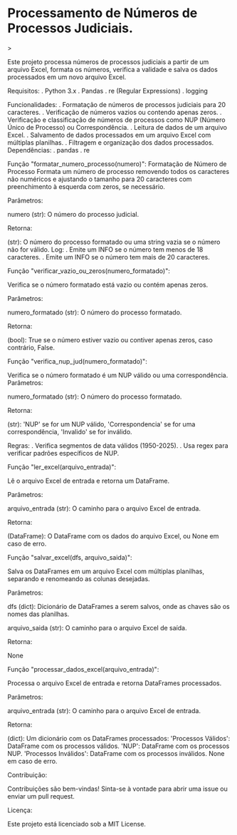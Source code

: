 <h1>Processamento de Números de Processos Judiciais.</h1>>

Este projeto processa números de processos judiciais a partir de um arquivo Excel, formata os números, verifica a validade e salva os dados processados em um novo arquivo Excel.

Requisitos:
. Python 3.x
. Pandas
. re (Regular Expressions)
. logging

Funcionalidades:
. Formatação de números de processos judiciais para 20 caracteres. . Verificação de números vazios ou contendo apenas zeros. . Verificação e classificação de números de processos como NUP (Número Único de Processo) ou Correspondência. . Leitura de dados de um arquivo Excel. . Salvamento de dados processados em um arquivo Excel com múltiplas planilhas. . Filtragem e organização dos dados processados. Dependências: . pandas . re

Função "formatar_numero_processo(numero)":
Formatação de Número de Processo Formata um número de processo removendo todos os caracteres não numéricos e ajustando o tamanho para 20 caracteres com preenchimento à esquerda com zeros, se necessário.

Parâmetros:

numero (str): O número do processo judicial.

Retorna:

(str): O número do processo formatado ou uma string vazia se o número não for válido. Log: . Emite um INFO se o número tem menos de 18 caracteres. . Emite um INFO se o número tem mais de 20 caracteres.

Função "verificar_vazio_ou_zeros(numero_formatado)":

Verifica se o número formatado está vazio ou contém apenas zeros.

Parâmetros:

numero_formatado (str): O número do processo formatado.

Retorna:

(bool): True se o número estiver vazio ou contiver apenas zeros, caso contrário, False.

Função "verifica_nup_jud(numero_formatado)":

Verifica se o número formatado é um NUP válido ou uma correspondência. Parâmetros:

numero_formatado (str): O número do processo formatado.

Retorna:

(str): 'NUP' se for um NUP válido, 'Correspondencia' se for uma correspondência, 'Invalido' se for inválido.

Regras: . Verifica segmentos de data válidos (1950-2025). . Usa regex para verificar padrões específicos de NUP.

Função "ler_excel(arquivo_entrada)":

Lê o arquivo Excel de entrada e retorna um DataFrame.

Parâmetros:

arquivo_entrada (str): O caminho para o arquivo Excel de entrada.

Retorna:

(DataFrame): O DataFrame com os dados do arquivo Excel, ou None em caso de erro.

Função "salvar_excel(dfs, arquivo_saida)":

Salva os DataFrames em um arquivo Excel com múltiplas planilhas, separando e renomeando as colunas desejadas.

Parâmetros:

dfs (dict): Dicionário de DataFrames a serem salvos, onde as chaves são os nomes das planilhas.

arquivo_saida (str): O caminho para o arquivo Excel de saída.

Retorna:

None

Função "processar_dados_excel(arquivo_entrada)":

Processa o arquivo Excel de entrada e retorna DataFrames processados.

Parâmetros:

arquivo_entrada (str): O caminho para o arquivo Excel de entrada.

Retorna:

(dict): Um dicionário com os DataFrames processados: 'Processos Válidos': DataFrame com os processos válidos. 'NUP': DataFrame com os processos NUP. 'Processos Inválidos': DataFrame com os processos inválidos. None em caso de erro.

Contribuição:

Contribuições são bem-vindas! Sinta-se à vontade para abrir uma issue ou enviar um pull request.

Licença:

Este projeto está licenciado sob a MIT License.
